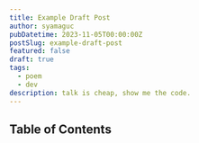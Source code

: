 ```yaml
---
title: Example Draft Post
author: syamaguc
pubDatetime: 2023-11-05T00:00:00Z
postSlug: example-draft-post
featured: false
draft: true
tags:
  - poem
  - dev
description: talk is cheap, show me the code.
---
```


## Table of Contents

<!-- toc -->
